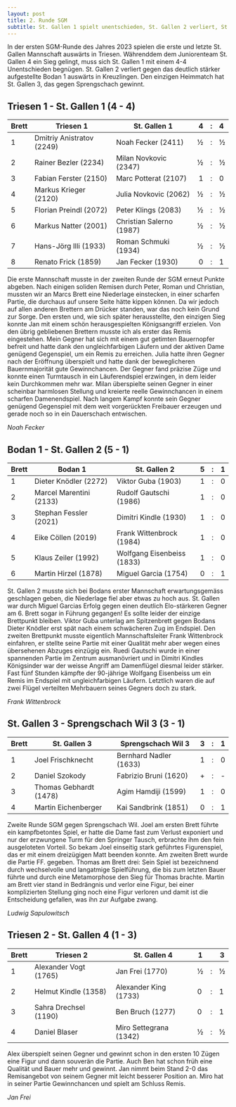 ```yaml
---
layout: post
title: 2. Runde SGM
subtitle: St. Gallen 1 spielt unentschieden, St. Gallen 2 verliert, St. Gallen 3 und St. Gallen 4 gewinnen deutlich.
---
```


In der ersten SGM-Runde des Jahres 2023 spielen die erste und letzte St. Gallen Mannschaft auswärts in Triesen. Währenddem dem Juniorenteam St. Gallen 4 ein Sieg gelingt, muss sich St. Gallen 1 mit einem 4-4 Unentschieden begnügen. St. Gallen 2 verliert gegen das deutlich stärker aufgestellte Bodan 1 auswärts in Kreuzlingen. Den einzigen Heimmatch hat St. Gallen 3, das gegen Sprengschach gewinnt.

## Triesen 1 - St. Gallen 1 (4 - 4)

| Brett | Triesen 1                 | St. Gallen 1             |   4 |  :  | 4   |
| ----- | ------------------------- | ------------------------ | --: | :-: | :-- |
| 1     | Dmitriy Anistratov (2249) | Noah Fecker (2411)       |   ½ |  :  | ½   |
| 2     | Rainer Bezler (2234)      | Milan Novkovic (2347)    |   ½ |  :  | ½   |
| 3     | Fabian Ferster (2150)     | Marc Potterat (2107)     |   1 |  :  | 0   |
| 4     | Markus Krieger (2120)     | Julia Novkovic (2062)    |   ½ |  :  | ½   |
| 5     | Florian Preindl (2072)    | Peter Klings (2083)      |   ½ |  :  | ½   |
| 6     | Markus Natter (2001)      | Christian Salerno (1987) |   ½ |  :  | ½   |
| 7     | Hans-Jörg Illi (1933)     | Roman Schmuki (1934)     |   ½ |  :  | ½   |
| 8     | Renato Frick (1859)       | Jan Fecker (1930)        |   0 |  :  | 1   |

Die erste Mannschaft musste in der zweiten Runde der SGM erneut Punkte abgeben. Nach einigen soliden Remisen durch Peter, Roman und Christian, mussten wir an Marcs Brett eine Niederlage einstecken, in einer scharfen Partie, die durchaus auf unsere Seite hätte kippen können. Da wir jedoch auf allen anderen Brettern am Drücker standen, war das noch kein Grund zur Sorge. Den ersten und, wie sich später herausstellte, den einzigen Sieg konnte Jan mit einem schön herausgespielten Königsangriff erzielen. Von den übrig gebliebenen Brettern musste ich als erster das Remis eingestehen. Mein Gegner hat sich mit einem gut getimten Bauernopfer befreit und hatte dank den ungleichfarbigen Läufern und der aktiven Dame genügend Gegenspiel, um ein Remis zu erreichen. Julia hatte ihren Gegner nach der Eröffnung überspielt und hatte dank der beweglicheren Bauernmajorität gute Gewinnchancen. Der Gegner fand präzise Züge und konnte einen Turmtausch in ein Läuferendspiel erzwingen, in dem leider kein Durchkommen mehr war. Milan überspielte seinen Gegner in einer scheinbar harmlosen Stellung und kreierte reelle Gewinnchancen in einem scharfen Damenendspiel. Nach langem Kampf konnte sein Gegner genügend Gegenspiel mit dem weit vorgerückten Freibauer erzeugen und gerade noch so in ein Dauerschach entwischen.

_Noah Fecker_

## Bodan 1 - St. Gallen 2 (5 - 1)

| Brett | Bodan 1                 | St. Gallen 2               | 5   | :   | 1   |
| ----- | ----------------------- | -------------------------- | --- | --- | --- |
| 1     | Dieter Knödler (2272)   | Viktor Guba (1903)         | 1   | :   | 0   |
| 2     | Marcel Marentini (2133) | Rudolf Gautschi (1986)     | 1   | :   | 0   |
| 3     | Stephan Fessler (2021)  | Dimitri Kindle (1930)      | 1   | :   | 0   |
| 4     | Eike Cöllen (2019)      | Frank Wittenbrock (1984)   | 1   | :   | 0   |
| 5     | Klaus Zeiler (1992)     | Wolfgang Eisenbeiss (1833) | 1   | :   | 0   |
| 6     | Martin Hirzel (1878)    | Miguel Garcia (1754)       | 0   | :   | 1   |

St. Gallen 2 musste sich bei Bodans erster Mannschaft erwartungsgemäss geschlagen geben, die Niederlage fiel aber etwas zu hoch aus. St. Gallen war durch Miguel Garcias Erfolg gegen einen deutlich Elo-stärkeren Gegner am 6. Brett sogar in Führung gegangen! Es sollte leider der einzige Brettpunkt bleiben. Viktor Guba unterlag am Spitzenbrett gegen Bodans Dieter Knödler erst spät nach einem schwächeren Zug im Endspiel. Den zweiten Brettpunkt musste eigentlich Mannschaftsleiter Frank Wittenbrock einfahren, er stellte seine Partie mit einer Qualität mehr aber wegen eines übersehenen Abzuges einzügig ein. Ruedi Gautschi wurde in einer spannenden Partie im Zentrum ausmanövriert und in Dimitri Kindles Königsinder war der weisse Angriff am Damenflügel diesmal leider stärker. Fast fünf Stunden kämpfte der 90-jährige Wolfgang Eisenbeiss um ein Remis im Endspiel mit ungleichfarbigen Läufern. Letztlich waren die auf zwei Flügel verteilten Mehrbauern seines Gegners doch zu stark.

_Frank Wittenbrock_

## St. Gallen 3 - Sprengschach Wil 3 (3 - 1)

| Brett | St. Gallen 3           | Sprengschach Wil 3     | 3   | :   | 1   |
| ----- | ---------------------- | ---------------------- | --- | --- | --- |
| 1     | Joel Frischknecht      | Bernhard Nadler (1633) | 1   | :   | 0   |
| 2     | Daniel Szokody         | Fabrizio Bruni (1620)  | +   | :   | -   |
| 3     | Thomas Gebhardt (1478) | Agim Hamdiji (1599)    | 1   | :   | 0   |
| 4     | Martin Eichenberger    | Kai Sandbrink (1851)   | 0   | :   | 1   |

Zweite Runde SGM gegen Sprengschach Wil. Joel am ersten Brett führte ein kampfbetontes Spiel, er hatte die Dame fast zum Verlust exponiert und nur der erzwungene Turm für den Springer Tausch, erbrachte ihm den fein ausgeloteten Vorteil. So bekam Joel einseitig stark geführtes Figurenspiel, das er mit einem dreizügigen Matt beenden konnte. Am zweiten Brett wurde die Partie FF. gegeben. Thomas am Brett drei: Sein Spiel ist bezeichnend durch wechselvolle und langatmige Spielführung, die bis zum letzten Bauer führte und durch eine Metamorphose den Sieg für Thomas brachte. Martin am Brett vier stand in Bedrängnis und verlor eine Figur, bei einer komplizierten Stellung ging noch eine Figur verloren und damit ist die Entscheidung gefallen, was ihn zur Aufgabe zwang.

_Ludwig Sapulowitsch_

## Triesen 2 - St. Gallen 4 (1 - 3)

| Brett | Triesen 2             | St. Gallen 4           | 1   |     | 3   |
| ----- | --------------------- | ---------------------- | --- | --- | --- |
| 1     | Alexander Vogt (1765) | Jan Frei (1770)        | ½   | :   | ½   |
| 2     | Helmut Kindle (1358)  | Alexander King (1733)  | 0   | :   | 1   |
| 3     | Sahra Drechsel (1190) | Ben Bruch (1277)       | 0   | :   | 1   |
| 4     | Daniel Blaser         | Miro Settegrana (1342) | ½   | :   | ½   |

Alex überspielt seinen Gegner und gewinnt schon in den ersten 10 Zügen eine Figur und dann souverän die Partie. Auch Ben hat schon früh eine Qualität und Bauer mehr und gewinnt. Jan nimmt beim Stand 2-0 das Remisangebot von seinem Gegner mit leicht besserer Position an. Miro hat in seiner Partie Gewinnchancen und spielt am Schluss Remis.

_Jan Frei_

<style>
table th:nth-of-type(2) {
    width: 40%;
}
table th:nth-of-type(3) {
    width: 40%;
}
</style>
